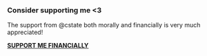  
### Consider supporting me <3

The support from @cstate both morally and financially is very much appreciated!

[**SUPPORT ME FINANCIALLY**](https://github.com/sponsors/mistermantas/)
 

